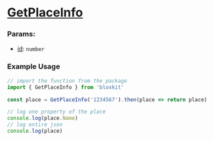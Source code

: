 # [GetPlaceInfo](#example-usage)

### Params:

- <u>id</u>: `number`

### Example Usage

```js
// import the function from the package
import { GetPlaceInfo } from 'bloxkit'

const place = GetPlaceInfo('1234567').then(place => return place)

// log one property of the place
console.log(place.Name)
// log entire json
console.log(place)
```
